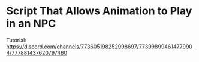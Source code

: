 # Script That Allows Animation to Play in an NPC

Tutorial:\
https://discord.com/channels/773605198252998697/773998994614779904/777881437620797460
